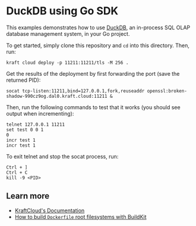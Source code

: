 # DuckDB using Go SDK

This examples demonstrates how to use [DuckDB](https://duckdb.org), an in-process SQL OLAP database management system, in your Go project.

To get started, simply clone this repository and `cd` into this directory.
Then, run:

```console
kraft cloud deploy -p 11211:11211/tls -M 256 .
```

Get the results of the deployment by first forwarding the port (save the returned PID):

```console
socat tcp-listen:11211,bind=127.0.0.1,fork,reuseaddr openssl:broken-shadow-990cz9og.dal0.kraft.cloud:11211 &
```

Then, run the following commands to test that it works (you should see output when incrementing):

```console
telnet 127.0.0.1 11211
set test 0 0 1
0
incr test 1
incr test 1
```

To exit telnet and stop the socat process, run:

```console
Ctrl + ]
Ctrl + C
kill -9 <PID>
```

## Learn more

- [KraftCloud's Documentation](https://docs.kraft.cloud)
- [How to build `Dockerfile` root filesystems with BuildKit](https://unikraft.org/docs/getting-started/integrations/buildkit)
